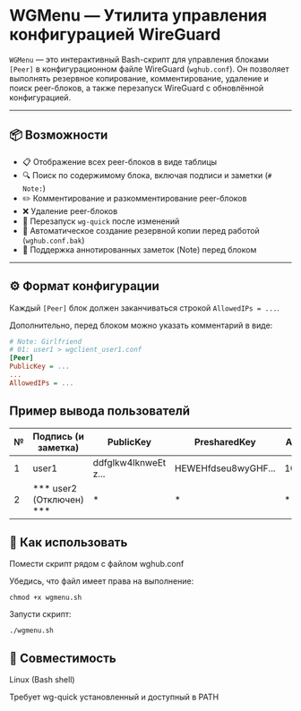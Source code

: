 # WGMenu — Утилита управления конфигурацией WireGuard

`WGMenu` — это интерактивный Bash-скрипт для управления блоками `[Peer]` в конфигурационном файле WireGuard (`wghub.conf`). Он позволяет выполнять резервное копирование, комментирование, удаление и поиск peer-блоков, а также перезапуск WireGuard с обновлённой конфигурацией.

---

## 📦 Возможности

- 📋 Отображение всех peer-блоков в виде таблицы
- 🔍 Поиск по содержимому блока, включая подписи и заметки (`# Note:`)
- ✏️ Комментирование и разкомментирование peer-блоков
- ❌ Удаление peer-блоков
- 🔁 Перезапуск `wg-quick` после изменений
- 💾 Автоматическое создание резервной копии перед работой (`wghub.conf.bak`)
- 🧾 Поддержка аннотированных заметок (Note) перед блоком

---

## ⚙️ Формат конфигурации

Каждый `[Peer]` блок должен заканчиваться строкой `AllowedIPs = ...`.

Дополнительно, перед блоком можно указать комментарий в виде:
```ini
# Note: Girlfriend
# 01: user1 > wgclient_user1.conf
[Peer]
PublicKey = ...
...
AllowedIPs = ...
```
## Пример вывода пользователй

 №   | Подпись (и заметка)            | PublicKey                    | PresharedKey                | AllowedIPs         
-----|--------------------------------|------------------------------|-----------------------------|--------------------
 1   | user1                          | ddfglkw4lknweEt z...         | HEWEHfdseu8wyGHF...         | 10.0.0.2/32        
 2   | *** user2 (Отключен) ***       | *                            | *                           | *                  

## 🚀 Как использовать

Помести скрипт рядом с файлом wghub.conf

Убедись, что файл имеет права на выполнение:

```
chmod +x wgmenu.sh
```

Запусти скрипт:

```
./wgmenu.sh
```

## 🔐 Совместимость

Linux (Bash shell)

Требует wg-quick установленный и доступный в PATH
